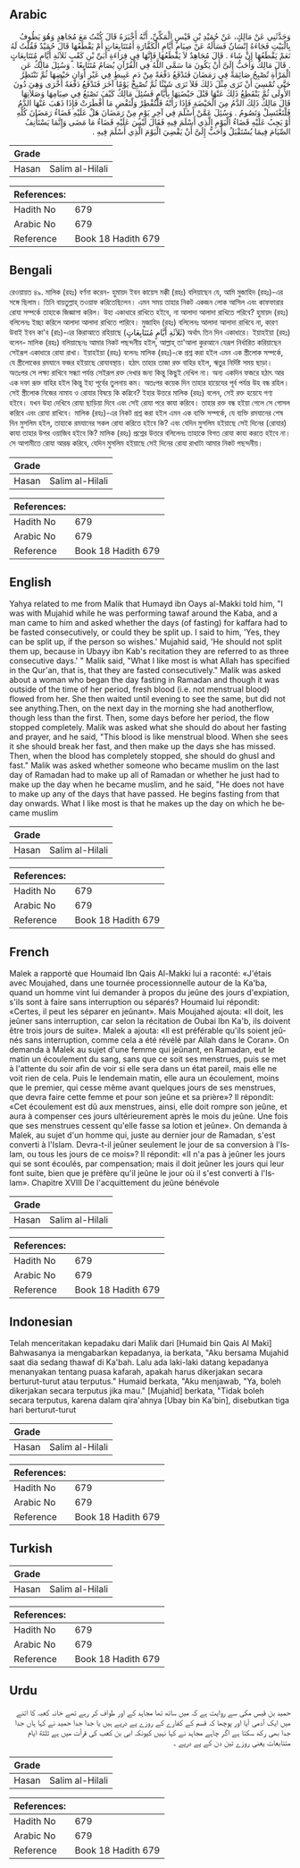 ## Arabic


<div dir="rtl" lang="ar" style={{fontSize:'larger',backgroundColor:'#f8f9fa',padding:20}}>
وَحَدَّثَنِي عَنْ مَالِكٍ، عَنْ حُمَيْدِ بْنِ قَيْسٍ الْمَكِّيِّ، أَنَّهُ أَخْبَرَهُ قَالَ كُنْتُ مَعَ مُجَاهِدٍ وَهُوَ يَطُوفُ بِالْبَيْتِ فَجَاءَهُ إِنْسَانٌ فَسَأَلَهُ عَنْ صِيَامِ أَيَّامِ الْكَفَّارَةِ أَمُتَتَابِعَاتٍ أَمْ يَقْطَعُهَا قَالَ حُمَيْدٌ فَقُلْتُ لَهُ نَعَمْ يَقْطَعُهَا إِنْ شَاءَ ‏.‏ قَالَ مُجَاهِدٌ لاَ يَقْطَعُهَا فَإِنَّهَا فِي قِرَاءَةِ أُبَىِّ بْنِ كَعْبٍ ثَلاَثَةِ أَيَّامٍ مُتَتَابِعَاتٍ ‏.‏ قَالَ مَالِكٌ وَأَحَبُّ إِلَىَّ أَنْ يَكُونَ مَا سَمَّى اللَّهُ فِي الْقُرْآنِ يُصَامُ مُتَتَابِعًا ‏.‏ وَسُئِلَ مَالِكٌ عَنِ الْمَرْأَةِ تُصْبِحُ صَائِمَةً فِي رَمَضَانَ فَتَدْفَعُ دَفْعَةً مِنْ دَمٍ عَبِيطٍ فِي غَيْرِ أَوَانِ حَيْضِهَا ثُمَّ تَنْتَظِرُ حَتَّى تُمْسِيَ أَنْ تَرَى مِثْلَ ذَلِكَ فَلاَ تَرَى شَيْئًا ثُمَّ تُصْبِحُ يَوْمًا آخَرَ فَتَدْفَعُ دَفْعَةً أُخْرَى وَهِيَ دُونَ الأُولَى ثُمَّ يَنْقَطِعُ ذَلِكَ عَنْهَا قَبْلَ حَيْضَتِهَا بِأَيَّامٍ فَسُئِلَ مَالِكٌ كَيْفَ تَصْنَعُ فِي صِيَامِهَا وَصَلاَتِهَا قَالَ مَالِكٌ ذَلِكَ الدَّمُ مِنَ الْحَيْضَةِ فَإِذَا رَأَتْهُ فَلْتُفْطِرْ وَلْتَقْضِ مَا أَفْطَرَتْ فَإِذَا ذَهَبَ عَنْهَا الدَّمُ فَلْتَغْتَسِلْ وَتَصُومُ ‏.‏ وَسُئِلَ عَمَّنْ أَسْلَمَ فِي آخِرِ يَوْمٍ مِنْ رَمَضَانَ هَلْ عَلَيْهِ قَضَاءُ رَمَضَانَ كُلِّهِ أَوْ يَجِبُ عَلَيْهِ قَضَاءُ الْيَوْمِ الَّذِي أَسْلَمَ فِيهِ فَقَالَ لَيْسَ عَلَيْهِ قَضَاءُ مَا مَضَى وَإِنَّمَا يَسْتَأْنِفُ الصِّيَامَ فِيمَا يُسْتَقْبَلُ وَأَحَبُّ إِلَىَّ أَنْ يَقْضِيَ الْيَوْمَ الَّذِي أَسْلَمَ فِيهِ ‏.‏
</div>
<div style={{backgroundColor:'#f8f9fa',padding:20, marginBottom: 10}}><table> <thead> <tr> <th>Grade</th> <th></th> </tr> </thead> <tbody> <tr><td>Hasan</td><td>Salim al-Hilali</td></tr></tbody></table><table> <thead> <tr> <th>References:</th> <th></th> </tr> </thead> <tbody><tr><td>Hadith No</td><td>679</td></tr><tr><td>Arabic No</td><td>679</td></tr><tr><td>Reference</td><td>Book 18 Hadith 679</td></tr></tbody></table></div>

## Bengali


<div dir="ltr" lang="bn" style={{fontSize:'larger',backgroundColor:'#f8f9fa',padding:20}}>
রেওয়ায়ত ৪৯. মালিক (রহঃ) বর্ণনা করেন- হুমায়দ ইবন কায়েস মক্কী (রহঃ) বলিয়াছেন যে, আমি মুজাহিদ (রহঃ)-এর সঙ্গে ছিলাম। তিনি বায়তুল্লাহ্ তওয়াফ করিতেছিলেন। এমন সময় তাহার নিকট একজন লোক আসিল এবং কাফফারার রোযা সম্পর্কে তাহাকে জিজ্ঞাসা করিল। উহা একাধারে রাখিতে হইবে, না আলাদা আলাদা রাখিতে পরিবে? হুমায়দ (রহঃ) বলিলেনঃ ইচ্ছা করিলে আলাদা আলাদা রাখিতে পারিবে। মুজাহিদ (রহঃ) বলিলেনঃ আলাদা আলাদা রাখিবে না, কারণ উবাই ইবন কা'ব (রাঃ)-এর কিরাআতে রহিয়াছে (ثَلاَثَةِ أَيَّامٍ مُتَتَابِعَاتٍ) অর্থাৎ তিন দিন একাধারে। ইয়াহইয়া (রহঃ) বলেন- মালিক (রহঃ) বলিয়াছেনঃ আমার নিকট পছন্দনীয় হইল, আল্লাহ্ তা'আলা কুরআনে যেরূপ নির্ধারিত করিয়াছেন সেইরূপ একাধারে রোযা রাখা। ইয়াহইয়া (রহঃ) বলেনঃ মালিক (রহঃ)-কে প্রশ্ন করা হইল এমন এক স্ত্রীলোক সম্পর্কে, যে স্ত্রীলোকের রমযানে ফজর হইয়াছে রোযাবস্থায়। হঠাৎ তাহার তাজা রক্ত বাহির হইল, ঋতুর নির্দিষ্ট সময় ছাড়া। অতঃপর সে লক্ষ্য রাখিবে সন্ধ্যা পর্যন্ত সেইরূপ রক্ত দেখার জন্য কিন্তু কিছুই দেখিল না। অন্য একদিন ফজরে হঠাৎ আর এক দফা রূক্ত বাহির হইল কিন্তু ইহা পূর্বের তুলনায় কম। অতঃপর কয়েক দিন তাহার হায়েযের পূর্ব পর্যন্ত উহ বন্ধ রহিল। সেই স্ত্রীলোক নিজের নামায ও রোযার বিষয়ে কি কৱিবে? ইহার উত্তরে মালিক (রহঃ) বলেন, সেই রক্ত হয়েযে গণ্য হইবে। যখন উহা দেখিবে রোযা ছাড়িয়া দিবে এবং সেই রোযা পরে কাযা করিবে। তাহার রক্ত বন্ধ হইয়া গেলে সে গোসল করিবে এবং রোযা রাখিবে। মালিক (রহঃ)-এর নিকট প্রশ্ন করা হইল এমন এক ব্যক্তি সম্পর্কে, যে ব্যক্তি রমযানের শেষ দিন মুসলিম হইল, তাহাকে রমযানের সকল রোযা করিতে হইবে কি? এবং যেদিন মুসলিম হইয়াছে সেই দিনের (রোযার) কাযা তাহার উপর ওয়াজিব হইবে কি? মালিক (রহঃ) প্রশ্নের উত্তরে বলিলেনঃ তাহাকে বিগত রোযা কাযা করতে হইবে না। সে আগামীতে রোযা আরম্ভ করিবে, যেদিন মুসলিম হইয়াছে সেই দিনের রোযা রাখাটা আমার নিকট পছন্দনীয়।
</div>
<div style={{backgroundColor:'#f8f9fa',padding:20, marginBottom: 10}}><table> <thead> <tr> <th>Grade</th> <th></th> </tr> </thead> <tbody> <tr><td>Hasan</td><td>Salim al-Hilali</td></tr></tbody></table><table> <thead> <tr> <th>References:</th> <th></th> </tr> </thead> <tbody><tr><td>Hadith No</td><td>679</td></tr><tr><td>Arabic No</td><td>679</td></tr><tr><td>Reference</td><td>Book 18 Hadith 679</td></tr></tbody></table></div>

## English


<div dir="ltr" lang="en" style={{fontSize:'larger',backgroundColor:'#f8f9fa',padding:20}}>
Yahya related to me from Malik that Humayd ibn Oays al-Makki told him, "I was with Mujahid while he was performing tawaf around the Kaba, and a man came to him and asked whether the days (of fasting) for kaffara had to be fasted consecutively, or could they be split up. I said to him, 'Yes, they can be split up, if the person so wishes.' Mujahid said, 'He should not split them up, because in Ubayy ibn Kab's recitation they are referred to as three consecutive days.' " Malik said, "What I like most is what Allah has specified in the Qur'an, that is, that they are fasted consecutively." Malik was asked about a woman who began the day fasting in Ramadan and though it was outside of the time of her period, fresh blood (i.e. not menstrual blood) flowed from her. She then waited until evening to see the same, but did not see anything.Then, on the next day in the morning she had anotherflow, though less than the first. Then, some days before her period, the flow stopped completely. Malik was asked what she should do about her fasting and prayer, and he said, "This blood is like menstrual blood. When she sees it she should break her fast, and then make up the days she has missed. Then, when the blood has completely stopped, she should do ghusl and fast." Malik was asked whether someone who became muslim on the last day of Ramadan had to make up all of Ramadan or whether he just had to make up the day when he became muslim, and he said, "He does not have to make up any of the days that have passed. He begins fasting from that day onwards. What I like most is that he makes up the day on which he became muslim
</div>
<div style={{backgroundColor:'#f8f9fa',padding:20, marginBottom: 10}}><table> <thead> <tr> <th>Grade</th> <th></th> </tr> </thead> <tbody> <tr><td>Hasan</td><td>Salim al-Hilali</td></tr></tbody></table><table> <thead> <tr> <th>References:</th> <th></th> </tr> </thead> <tbody><tr><td>Hadith No</td><td>679</td></tr><tr><td>Arabic No</td><td>679</td></tr><tr><td>Reference</td><td>Book 18 Hadith 679</td></tr></tbody></table></div>

## French


<div dir="ltr" lang="fr" style={{fontSize:'larger',backgroundColor:'#f8f9fa',padding:20}}>
Malek a rapporté que Houmaid Ibn Qais Al-Makki lui a raconté: «J'étais avec Moujahed, dans une tournée processionnelle autour de la Ka'ba, quand un homme vint lui demander à propos du jeûne des jours d'expiation, s'ils sont à faire sans interruption ou séparés? Houmaid lui répondit: «Certes, il peut les séparer en jeûnant». Mais Moujahed ajouta: «Il doit, les jeûner sans interruption, car selon la récitation de Oubai Ibn Ka'b, ils doivent être trois jours de suite». Malek a ajouta: «Il est préférable qu'ils soient jeûnés sans interruption, comme cela a été révélé par Allah dans le Coran». On demanda à Malek au sujet d'une femme qui jeûnant, en Ramadan, eut le matin un écoulement du sang, sans que ce soit ses menstrues, puis se met à l'attente du soir afin de voir si elle sera dans un état pareil, mais elle ne voit rien de cela. Puis le lendemain matin, elle aura un écoulement, moins que le premier, qui cesse même avant quelques jours de ses menstrues, que devra faire cette femme et pour son jeûne et sa prière»? Il répondit: «Cet écoulement est dû aux menstrues, ainsi, elle doit rompre son jeûne, et aura à compenser ces jours ultérieurement après le mois du jeûne. Une fois que ses menstrues cessent qu'elle fasse sa lotion et jeûne». On demanda à Malek, au sujet d'un homme qui, juste au dernier jour de Ramadan, s'est converti à l'Islam. Devra-t-il jeûner seulement le jour de sa conversion à l'Islam, ou tous les jours de ce mois»? Il répondit: «II n'a pas à jeûner les jours qui se sont écoulés, par compensation; mais il doit jeûner les jours qui leur font suite, bien que je préfère qu'il jeûne le jour où il s'est converti à l'Islam». Chapitre XVIII De l'acquittement du jeûne bénévole
</div>
<div style={{backgroundColor:'#f8f9fa',padding:20, marginBottom: 10}}><table> <thead> <tr> <th>Grade</th> <th></th> </tr> </thead> <tbody> <tr><td>Hasan</td><td>Salim al-Hilali</td></tr></tbody></table><table> <thead> <tr> <th>References:</th> <th></th> </tr> </thead> <tbody><tr><td>Hadith No</td><td>679</td></tr><tr><td>Arabic No</td><td>679</td></tr><tr><td>Reference</td><td>Book 18 Hadith 679</td></tr></tbody></table></div>

## Indonesian


<div dir="ltr" lang="id" style={{fontSize:'larger',backgroundColor:'#f8f9fa',padding:20}}>
Telah menceritakan kepadaku dari Malik dari [Humaid bin Qais Al Maki] Bahwasanya ia mengabarkan kepadanya, ia berkata, "Aku bersama Mujahid saat dia sedang thawaf di Ka'bah. Lalu ada laki-laki datang kepadanya menanyakan tentang puasa kafarah, apakah harus dikerjakan secara berturut-turut atau terputus." Humaid berkata, "Aku menjawab, "Ya, boleh dikerjakan secara terputus jika mau." [Mujahid] berkata, "Tidak boleh secara terputus, karena dalam qira'ahnya [Ubay bin Ka'bin], disebutkan tiga hari berturut-turut
</div>
<div style={{backgroundColor:'#f8f9fa',padding:20, marginBottom: 10}}><table> <thead> <tr> <th>Grade</th> <th></th> </tr> </thead> <tbody> <tr><td>Hasan</td><td>Salim al-Hilali</td></tr></tbody></table><table> <thead> <tr> <th>References:</th> <th></th> </tr> </thead> <tbody><tr><td>Hadith No</td><td>679</td></tr><tr><td>Arabic No</td><td>679</td></tr><tr><td>Reference</td><td>Book 18 Hadith 679</td></tr></tbody></table></div>

## Turkish


<div dir="ltr" lang="tr" style={{fontSize:'larger',backgroundColor:'#f8f9fa',padding:20}}>

</div>
<div style={{backgroundColor:'#f8f9fa',padding:20, marginBottom: 10}}><table> <thead> <tr> <th>Grade</th> <th></th> </tr> </thead> <tbody> <tr><td>Hasan</td><td>Salim al-Hilali</td></tr></tbody></table><table> <thead> <tr> <th>References:</th> <th></th> </tr> </thead> <tbody><tr><td>Hadith No</td><td>679</td></tr><tr><td>Arabic No</td><td>679</td></tr><tr><td>Reference</td><td>Book 18 Hadith 679</td></tr></tbody></table></div>

## Urdu


<div dir="rtl" lang="ur" style={{fontSize:'larger',backgroundColor:'#f8f9fa',padding:20}}>
حمید بن قیس مکی سے روایت ہے کہ میں ساتھ تھا مجاہد کے اور طواف کر رہے تھے خانہ کعبہ کا اتنے میں ایک آدمی آیا اور پوچھا کہ قسم کے کفارے کے روزے پے درپے ہیں یا جدا جدا حمید نے کہا ہاں جدا جدا بھی رکھ سکتا ہے اگر چاہے مجاہد نے کہا نہیں کیونکہ ابی بن کعب کی قرأت میں ہے ثلثة ایام متتابعات یعنی روزے تین دن کے پے درپے ۔
</div>
<div style={{backgroundColor:'#f8f9fa',padding:20, marginBottom: 10}}><table> <thead> <tr> <th>Grade</th> <th></th> </tr> </thead> <tbody> <tr><td>Hasan</td><td>Salim al-Hilali</td></tr></tbody></table><table> <thead> <tr> <th>References:</th> <th></th> </tr> </thead> <tbody><tr><td>Hadith No</td><td>679</td></tr><tr><td>Arabic No</td><td>679</td></tr><tr><td>Reference</td><td>Book 18 Hadith 679</td></tr></tbody></table></div>